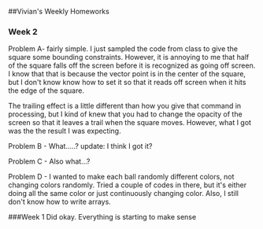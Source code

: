 ##Vivian's Weekly Homeworks


### Week 2

Problem A- fairly simple. I just sampled the code from class to give the square some bounding constraints. However, it is annoying to me that half of the square falls off the screen before it is recognized as going off screen. I know that that is because the vector point is in the center of the square, but I don't know know how to set it so that it reads off screen when it hits the edge of the square.

The trailing effect is a little different than how you give that command in processing, but I kind of knew that you had to change the opacity of the screen so that it leaves a trail when the square moves. However, what I got was the the result I was expecting.

Problem B - What.....? update: I think I got it?

Problem C - Also what...?

Problem D - I wanted to make each ball randomly different colors, not changing colors randomly. Tried a couple of codes in there, but it's either doing all the same color or just continuously changing color. Also, I still don't know how to write arrays.


###Week 1
Did okay. Everything is starting to make sense


